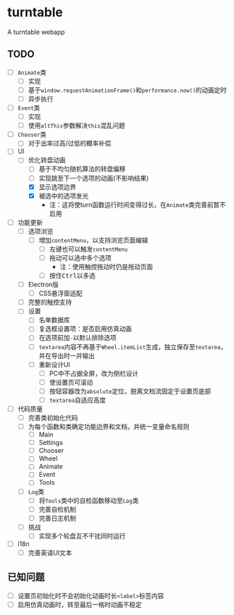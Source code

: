 # turntable

 A turntable webapp

## TODO

- [ ] `Animate`类
  - [ ] 实现
  - [ ] 基于`window.requestAnimationFrame()`和`performance.now()`的动画定时
  - [ ] 异步执行
- [ ] `Event`类
  - [ ] 实现
  - [ ] 使用`altThis`参数解决`this`混乱问题
- [ ] `Chooser`类
  - [ ] 对于出率过高/过低的概率补偿
- [ ] UI
  - [ ] 优化转盘动画
    - [ ] 基于不均匀随机算法的转盘偏移
    - [ ] 实现跳至下一个选项的动画(不影响结果)
    - [x] 显示选项边界
    - [x] 被选中的选项发光
      - 注：这将使turn函数运行时间变得过长，在`Animate`类完善前暂不启用
- [ ] 功能更新
  - [ ] 选项浏览
    - [ ] 增加`contentMenu`，以支持浏览页面编辑
      - [ ] 左键也可以触发`contentMenu`
      - [ ] 拖动可以选中多个选项
        - 注：使用触控拖动时仍是拖动页面
      - [ ] 按住<kbd>Ctrl</kbd>以多选
  - [ ] Electron版
    - [ ] CSS悬浮窗适配
  - [ ] 完整的触控支持
  - [ ] 设置
    - [ ] 名单数据库
    - [ ] 复选框设置项：是否启用仿真动画
    - [ ] 在选项前加`-`以默认排除选项
    - [ ] `textarea`内容不再基于`Wheel.itemList`生成，独立保存至`textarea`，并在导出时一并输出
    - [ ] 重新设计UI
      - [ ] PC中不占据全屏，改为侧栏设计
      - [ ] 使设置页可滚动
      - [ ] 按钮容器改为`absolute`定位，脱离文档流固定于设置页底部
      - [ ] `textarea`自适应高度
- [ ] 代码质量
  - [ ] 完善类初始化代码
  - [ ] 为每个函数和类确定功能边界和文档，并统一变量命名规则
    - [ ] Main
    - [ ] Settings
    - [ ] Chooser
    - [ ] Wheel
    - [ ] Animate
    - [ ] Event
    - [ ] Tools
  - [ ] `Log`类
    - [ ] 将`Tools`类中的自检函数移动至`Log`类
    - [ ] 完善自检机制
    - [ ] 完善日志机制
  - [ ] 挑战
    - [ ] 实现多个轮盘互不干扰同时运行
- [ ] i18n
  - [ ] 完善英语UI文本

## 已知问题

- [ ] 设置页初始化时不会初始化动画时长`<label>`标签内容
- [ ] 启用仿真动画时，转至最后一格时动画不稳定
